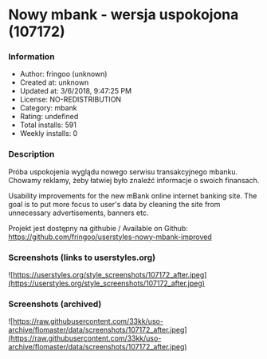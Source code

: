 # Nowy mbank - wersja uspokojona (107172)

### Information
- Author: fringoo (unknown)
- Created at: unknown
- Updated at: 3/6/2018, 9:47:25 PM
- License: NO-REDISTRIBUTION
- Category: mbank
- Rating: undefined
- Total installs: 591
- Weekly installs: 0


### Description
Próba uspokojenia wyglądu nowego serwisu transakcyjnego mbanku. Chowamy reklamy, żeby łatwiej było znaleźć informacje o swoich finansach.

Usability improvements for the new mBank online internet banking site. The goal is to put more focus to user's data by cleaning the site from unnecessary advertisements, banners etc.

Projekt jest dostępny na githubie / Available on Github: https://github.com/fringoo/userstyles-nowy-mbank-improved


### Screenshots (links to userstyles.org)
![https://userstyles.org/style_screenshots/107172_after.jpeg](https://userstyles.org/style_screenshots/107172_after.jpeg)


### Screenshots (archived)
![https://raw.githubusercontent.com/33kk/uso-archive/flomaster/data/screenshots/107172_after.jpeg](https://raw.githubusercontent.com/33kk/uso-archive/flomaster/data/screenshots/107172_after.jpeg)
